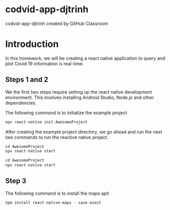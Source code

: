 # codvid-app-djtrinh
codvid-app-djtrinh created by GitHub Classroom

# Introduction
In this homework, we will be creating a react native application to query and plot Covid 19 information is real-time.

## Steps 1 and 2
We the first two steps require setting up the react native development environment. This involves installing Android Studio, Node.js and other
dependencies.

The following command is to initialize the example project

```python
npx react-native init AwesomeProject
```

After creating the example project directory, we go ahead and run the next two commands to run the reactive native project.

```python
cd AwesomeProject
npx react-native start
```

```python
cd AwesomeProject
npx react-native start
```

## Step 3

The following command is to install the maps apit

```python
npm install react-native-maps --save-exact
```
